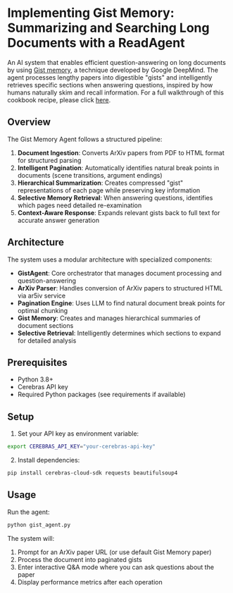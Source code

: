 # Implementing Gist Memory: Summarizing and Searching Long Documents with a ReadAgent

An AI system that enables efficient question-answering on long documents by using [Gist memory](https://arxiv.org/abs/2402.09727), a technique developed by Google DeepMind. The agent processes lengthy papers into digestible "gists" and intelligently retrieves specific sections when answering questions, inspired by how humans naturally skim and recall information. For a full walkthrough of this cookbook recipe, please click [here](https://inference-docs.cerebras.ai/cookbook/agents/gist-memory).

## Overview

The Gist Memory Agent follows a structured pipeline:

1. **Document Ingestion**: Converts ArXiv papers from PDF to HTML format for structured parsing
2. **Intelligent Pagination**: Automatically identifies natural break points in documents (scene transitions, argument endings)
3. **Hierarchical Summarization**: Creates compressed "gist" representations of each page while preserving key information
4. **Selective Memory Retrieval**: When answering questions, identifies which pages need detailed re-examination
5. **Context-Aware Response**: Expands relevant gists back to full text for accurate answer generation

## Architecture

The system uses a modular architecture with specialized components:

- **GistAgent**: Core orchestrator that manages document processing and question-answering
- **ArXiv Parser**: Handles conversion of ArXiv papers to structured HTML via ar5iv service
- **Pagination Engine**: Uses LLM to find natural document break points for optimal chunking
- **Gist Memory**: Creates and manages hierarchical summaries of document sections
- **Selective Retrieval**: Intelligently determines which sections to expand for detailed analysis

## Prerequisites

- Python 3.8+
- Cerebras API key
- Required Python packages (see requirements if available)

## Setup

1. Set your API key as environment variable:
```bash
export CEREBRAS_API_KEY="your-cerebras-api-key"
```

2. Install dependencies:
```bash
pip install cerebras-cloud-sdk requests beautifulsoup4
```

## Usage

Run the agent:
```bash
python gist_agent.py
```

The system will:
1. Prompt for an ArXiv paper URL (or use default Gist Memory paper)
2. Process the document into paginated gists
3. Enter interactive Q&A mode where you can ask questions about the paper
4. Display performance metrics after each operation
